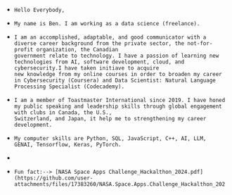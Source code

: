 -     Hello Everybody,
      
-     My name is Ben. I am working as a data science (freelance).
      
-     I am an accomplished, adaptable, and good communicator with a diverse career background from the private sector, the not-for-profit organization, the Canadian 
      government relate to technology. I have a passion of learning new technologies from AI, software development, cloud, and cybersecurity.I have taken initiave to acquire 
      new knowledge from my online courses in order to broaden my career in Cybersecurity (Coursera) and Data Scientist: Natural Language Processing Specialist (Codecademy).
  
-     I am a member of Toastmaster International since 2019. I have honed my public speaking and leadership skills through global engagement with clubs in Canada, the U.S., 
      Switzerland, and Japan, it help me to strengthening my career development.
  
-     My computer skills are Python, SQL, JavaScript, C++, AI, LLM, GENAI, Tensorflow, Keras, PyTorch.
- 
-     Fun fact:--> [NASA Space Apps Challenge_Hackalthon_2024.pdf](https://github.com/user-attachments/files/17383260/NASA.Space.Apps.Challenge_Hackalthon_2024.pdf)
